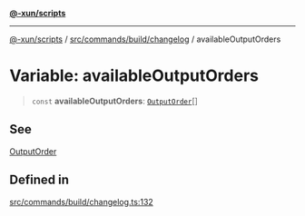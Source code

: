[**@-xun/scripts**](../../../../../README.md)

***

[@-xun/scripts](../../../../../README.md) / [src/commands/build/changelog](../README.md) / availableOutputOrders

# Variable: availableOutputOrders

> `const` **availableOutputOrders**: [`OutputOrder`](../enumerations/OutputOrder.md)[]

## See

[OutputOrder](../enumerations/OutputOrder.md)

## Defined in

[src/commands/build/changelog.ts:132](https://github.com/Xunnamius/xscripts/blob/3a8e3952522a9aa3e84a1990f6fcb2207da32534/src/commands/build/changelog.ts#L132)
